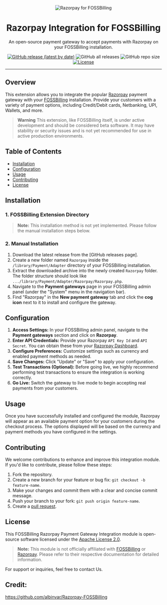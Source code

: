 <div align="center">
  <img src="" alt="Razorpay for FOSSBilling">
  <h1>Razorpay Integration for FOSSBilling</h1>
  <p>An open-source payment gateway to accept payments with Razorpay on your FOSSBilling installation.</p>
  
  <p>
    <a href="https://github.com/sahajananddigital/fossbilling-razorpay-payment-gateway/releases/latest"><img src="https://img.shields.io/github/v/release/sahajananddigital/fossbilling-razorpay-payment-gateway" alt="GitHub release (latest by date)"></a>
    <img src="https://img.shields.io/github/downloads/sahajananddigital/fossbilling-razorpay-payment-gateway/total" alt="GitHub all releases">
    <img src="https://img.shields.io/github/repo-size/sahajananddigital/fossbilling-razorpay-payment-gateway" alt="GitHub repo size">
    <a href="https://github.com/sahajananddigital/fossbilling-razorpay-payment-gateway/blob/main/LICENSE"><img alt="License" src=""></a>
  </p>
</div>

---

## Overview

This extension allows you to integrate the popular [Razorpay](https://razorpay.com) payment gateway with your [FOSSBilling](https://fossbilling.org) installation. Provide your customers with a variety of payment options, including Credit/Debit cards, Netbanking, UPI, Wallets, and more.

> **Warning**
> This extension, like FOSSBilling itself, is under active development and should be considered beta software. It may have stability or security issues and is not yet recommended for use in active production environments.

## Table of Contents

- [Installation](#installation)
- [Configuration](#configuration)
- [Usage](#usage)
- [Contributing](#contributing)
- [License](#license)

## Installation

### 1. FOSSBilling Extension Directory

> **Note:** This installation method is not yet implemented. Please follow the manual installation steps below.

### 2. Manual Installation

1.  Download the latest release from the [GitHub releases page].
2.  Create a new folder named `Razorpay` inside the `/library/Payment/Adapter` directory of your FOSSBilling installation.
3.  Extract the downloaded archive into the newly created `Razorpay` folder. The folder structure should look like `.../library/Payment/Adapter/Razorpay/Razorpay.php`.
4.  Navigate to the **Payment gateways** page in your FOSSBilling admin panel (under the "System" menu in the navigation bar).
5.  Find "Razorpay" in the **New payment gateway** tab and click the **cog icon** next to it to install and configure the gateway.

## Configuration

1.  **Access Settings:** In your FOSSBilling admin panel, navigate to the **Payment gateways** section and click on **Razorpay**.
2.  **Enter API Credentials:** Provide your Razorpay `API Key Id` and `API Secret`. You can obtain these from your [Razorpay Dashboard](https://dashboard.razorpay.com/#/app/keys).
3.  **Configure Preferences:** Customize settings such as currency and enabled payment methods as needed.
4.  **Save Changes:** Click "Update" or "Save" to apply your configuration.
5.  **Test Transactions (Optional):** Before going live, we highly recommend performing test transactions to ensure the integration is working correctly.
6.  **Go Live:** Switch the gateway to live mode to begin accepting real payments from your customers.

## Usage

Once you have successfully installed and configured the module, Razorpay will appear as an available payment option for your customers during the checkout process. The options displayed will be based on the currency and payment methods you have configured in the settings.

## Contributing

We welcome contributions to enhance and improve this integration module. If you'd like to contribute, please follow these steps:

1.  Fork the repository.
2.  Create a new branch for your feature or bug fix: `git checkout -b feature-name`.
3.  Make your changes and commit them with a clear and concise commit message.
4.  Push your branch to your fork: `git push origin feature-name`.
5.  Create a [pull request](https://github.com/sahajananddigital/fossbilling-razorpay-payment-gateway/pulls).

## License

This FOSSBilling Razorpay Payment Gateway Integration module is open-source software licensed under the [Apache License 2.0](LICENSE).

> **Note:** This module is not officially affiliated with [FOSSBilling](https://fossbilling.org) or [Razorpay](https://razorpay.com). Please refer to their respective documentation for detailed information.

For support or inquiries, feel free to contact Us.

## Credit:
https://github.com/albinvar/Razorpay-FOSSBilling